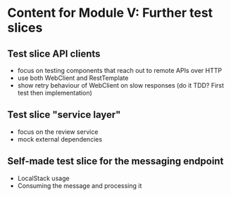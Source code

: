 # Content for Module V: Further test slices

## Test slice API clients

- focus on testing components that reach out to remote APIs over HTTP
- use both WebClient and RestTemplate
- show retry behaviour of WebClient on slow responses (do it TDD? First test then implementation)


## Test slice "service layer"

- focus on the review service
- mock external dependencies

## Self-made test slice for the messaging endpoint

- LocalStack usage
- Consuming the message and processing it
